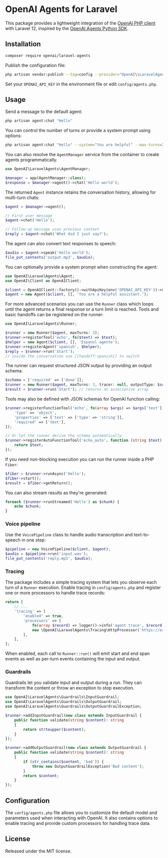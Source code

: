 # OpenAI Agents for Laravel

This package provides a lightweight integration of the [OpenAI PHP client](https://github.com/openai-php/client) with Laravel 12, inspired by the [OpenAI Agents Python SDK](https://github.com/openai/openai-agents-python).


## Installation

```bash
composer require openai/laravel-agents
```

Publish the configuration file:

```bash
php artisan vendor:publish --tag=config --provider="OpenAI\\LaravelAgents\\AgentServiceProvider"
```

Set your `OPENAI_API_KEY` in the environment file or edit `config/agents.php`.

## Usage

Send a message to the default agent:

```bash
php artisan agent:chat "Hello"
```

You can control the number of turns or provide a system prompt using options:

```bash
php artisan agent:chat "Hello" --system="You are helpful" --max-turns=3
```

You can also resolve the `AgentManager` service from the container to create agents programmatically.

```php
use OpenAI\LaravelAgents\AgentManager;

$manager = app(AgentManager::class);
$response = $manager->agent()->chat('Hello world');
```

The returned `Agent` instance retains the conversation history, allowing for multi-turn chats:

```php
$agent = $manager->agent();

// First user message
$agent->chat('Hello');

// Follow-up message uses previous context
$reply = $agent->chat('What did I just say?');
```

The agent can also convert text responses to speech:

```php
$audio = $agent->speak('Hello world');
file_put_contents('output.mp3', $audio);
```

You can optionally provide a system prompt when constructing the agent:

```php
use OpenAI\LaravelAgents\Agent;
use OpenAI\Client as OpenAIClient;

$client = OpenAIClient::factory()->withApiKey(env('OPENAI_API_KEY'))->make();
$agent = new Agent($client, [], 'You are a helpful assistant.');
```

For more advanced scenarios you can use the `Runner` class which loops until the
agent returns a final response or a turn limit is reached. Tools and basic handoffs
can be registered on the runner:

```php
use OpenAI\LaravelAgents\Runner;

$runner = new Runner($agent, maxTurns: 3);
$runner->registerTool('echo', fn($text) => $text);
$helper = new Agent($client, [], 'Espanol agente');
$runner->registerAgent('spanish', $helper);
$reply = $runner->run('Start');
// inside the conversation use [[handoff:spanish]] to switch
```

The runner can request structured JSON output by providing an output schema:

```php
$schema = ['required' => ['done']];
$runner = new Runner($agent, maxTurns: 3, tracer: null, outputType: $schema);
$result = $runner->run('Start'); // returns an associative array
```

Tools may also be defined with JSON schemas for OpenAI function calling:

```php
$runner->registerFunctionTool('echo', fn(array $args) => $args['text'], [
    'type' => 'object',
    'properties' => ['text' => ['type' => 'string']],
    'required' => ['text'],
]);

// Or let the runner derive the schema automatically
$runner->registerAutoFunctionTool('echo_auto', function (string $text) {
    return $text;
});
```

If you need non-blocking execution you can run the runner inside a PHP `Fiber`:

```php
$fiber = $runner->runAsync('Hello');
$fiber->start();
$result = $fiber->getReturn();
```

You can also stream results as they're generated:

```php
foreach ($runner->runStreamed('Hello') as $chunk) {
    echo $chunk;
}
```

### Voice pipeline

Use the `VoicePipeline` class to handle audio transcription and text-to-speech in one step:

```php
$pipeline = new VoicePipeline($client, $agent);
$audio = $pipeline->run('input.wav');
file_put_contents('reply.mp3', $audio);
```

### Tracing

The package includes a simple tracing system that lets you observe each turn
of a `Runner` execution. Enable tracing in `config/agents.php` and register one
or more processors to handle trace records:

```php
return [
    // ...
    'tracing' => [
        'enabled' => true,
        'processors' => [
            fn(array $record) => logger()->info('agent trace', $record),
            new \OpenAI\LaravelAgents\Tracing\HttpProcessor('https://example.com/trace'),
        ],
    ],
];
```

When enabled, each call to `Runner::run()` will emit start and end span events
as well as per-turn events containing the input and output.

### Guardrails

Guardrails let you validate input and output during a run. They can transform
the content or throw an exception to stop execution.

```php
use OpenAI\LaravelAgents\Guardrails\InputGuardrail;
use OpenAI\LaravelAgents\Guardrails\OutputGuardrail;
use OpenAI\LaravelAgents\Guardrails\OutputGuardrailException;

$runner->addInputGuardrail(new class extends InputGuardrail {
    public function validate(string $content): string
    {
        return strtoupper($content);
    }
});

$runner->addOutputGuardrail(new class extends OutputGuardrail {
    public function validate(string $content): string
    {
        if (str_contains($content, 'bad')) {
            throw new OutputGuardrailException('Bad content');
        }
        return $content;
    }
});
```

## Configuration

The `config/agents.php` file allows you to customize the default model and parameters used when interacting with OpenAI. It also contains options to enable tracing and provide custom processors for handling trace data.

## License

Released under the MIT license.
